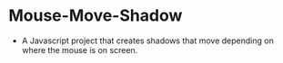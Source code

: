 # Mouse-Move-Shadow

- A Javascript project that creates shadows that move depending on where the mouse is on screen.
